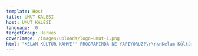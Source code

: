 ```yaml
---
template: Host
title: UMUT KALESİ
host: UMUT KALESİ
language: '0'
targetGroup: Herkes
coverImage: /images/uploads/logo-umut-1.png
html: "KELAM KÜLTÜR KAHVE'' PROGRAMINDA NE YAPIYORUZ?\r\n\nKelam Kültür Kahve programımızda pek çok insanın konuşmaktan kaçındığı konular da dahil olmak üzere birçok konuyu açıkça konuşuyoruz. İnanıyoruz ki bazı konularda farklı düşüncelere sahip olsak da, tam bir dürüstlük ve arkadaşlık alanı yaratarak, bu konuları sağlıklı bir tartışma ortamında paylaşabilir ve birlikte bu konulara Kutsal Kitap’ın ışığını tutabiliriz."
---
```


